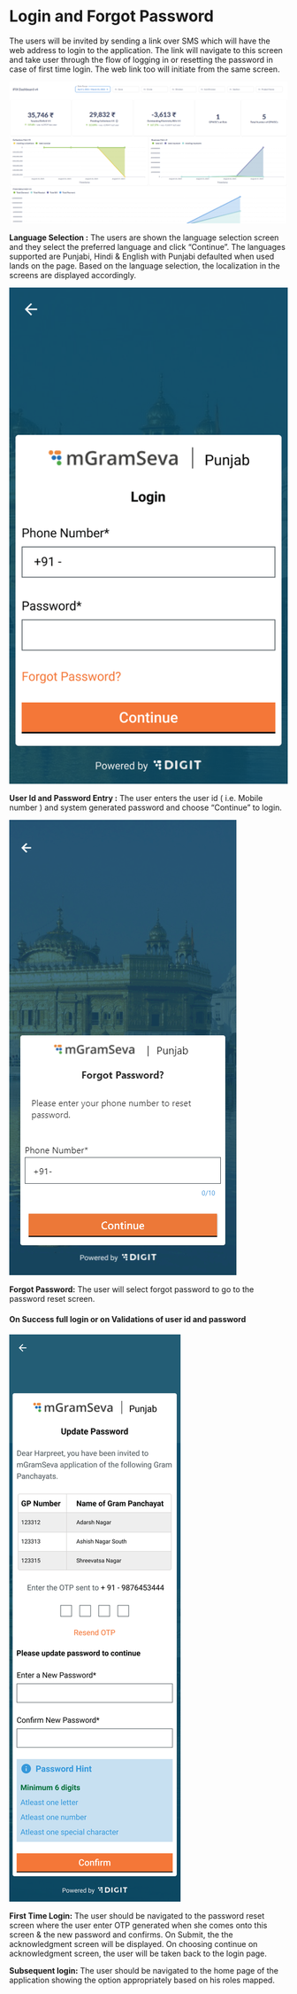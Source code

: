 # Login and Forgot Password

The users will be invited by sending a link over SMS which will have the web address to login to the application. The link will navigate to this screen and take user through the flow of logging in or resetting the password in case of first time login. The web link too will initiate from the same screen.

![](../../../.gitbook/assets/image%20%284%29.png)

**Language Selection :** The users are shown the language selection screen and they select the preferred language and click “Continue”. The languages supported are Punjabi, Hindi & English with Punjabi defaulted when used lands on the page. Based on the language selection, the localization in the screens are displayed accordingly. 

![](../../../.gitbook/assets/image%20%281%29.png)

**User Id and Password Entry :** The user enters the user id \( i.e. Mobile number \) and system generated password and choose “Continue” to login.

![](../../../.gitbook/assets/image%20%282%29.png)

**Forgot Password:** The user will select forgot password to go to the password reset screen.

#### **On Success full login or on Validations of user id and password**

![](../../../.gitbook/assets/image%20%2834%29.png)

**First Time Login:** The user should be navigated to the password reset screen where the user enter OTP generated when she comes onto this screen & the new password and confirms. On Submit, the the acknowledgment screen will be displayed. On choosing continue on acknowledgment screen, the user will be taken back to the login page.

**Subsequent login:** The user should be navigated to the home page of the application showing the option appropriately based on his roles mapped.

